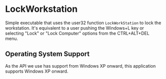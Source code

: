 # LockWorkstation
Simple executable that uses the user32 function `LockWorkStation` to lock the workstation. It's equivalent to a user pushing the Windows+L key or selecting "Lock" or "Lock Computer" options from the CTRL+ALT+DEL menu.

## Operating System Support

As the API we use has support from Windows XP onward, this application supports Windows XP onward.
